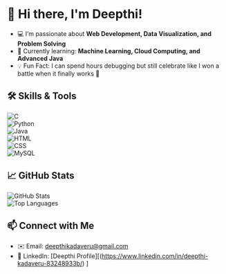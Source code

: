 # 👋 Hi there, I'm Deepthi!  
- 💻 I’m passionate about **Web Development, Data Visualization, and Problem Solving**  
- 🌱 Currently learning: **Machine Learning, Cloud Computing, and Advanced Java**  
- 💡 Fun Fact: I can spend hours debugging but still celebrate like I won a battle when it finally works 🎉  

## 🛠️ Skills & Tools  
![C](https://img.shields.io/badge/C-A8B9CC?style=for-the-badge&logo=c&logoColor=white)  
![Python](https://img.shields.io/badge/Python-3776AB?style=for-the-badge&logo=python&logoColor=white)  
![Java](https://img.shields.io/badge/Java-ED8B00?style=for-the-badge&logo=java&logoColor=white)  
![HTML](https://img.shields.io/badge/HTML5-E34F26?style=for-the-badge&logo=html5&logoColor=white)  
![CSS](https://img.shields.io/badge/CSS3-1572B6?style=for-the-badge&logo=css3&logoColor=white)  
![MySQL](https://img.shields.io/badge/MySQL-4479A1?style=for-the-badge&logo=mysql&logoColor=white)  

## 📈 GitHub Stats  
![GitHub Stats](https://github-readme-stats.vercel.app/api?username=deepthikadaveru&show_icons=true&theme=radical)  
![Top Languages](https://github-readme-stats.vercel.app/api/top-langs/?username=deepthikadaveru&layout=compact&theme=radical)  

## 📫 Connect with Me  
- ✉️ Email: deepthikadaveru@gmail.com  
- 🔗 LinkedIn: [Deepthi Profile][(https://www.linkedin.com/in/deepthi-kadaveru-83248933b/) ]
